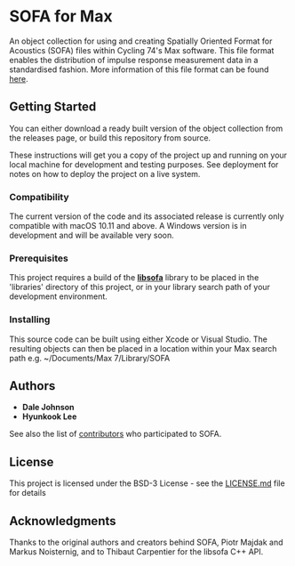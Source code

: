 # SOFA for Max

An object collection for using and creating Spatially Oriented Format for Acoustics (SOFA) files within Cycling 74's Max software. This file format enables the distribution of impulse response measurement data in a standardised fashion. More information of this file format can be found [here](https://www.sofaconventions.org/mediawiki/index.php/SOFA_(Spatially_Oriented_Format_for_Acoustics)).

## Getting Started

You can either download a ready built version of the object collection from the releases page, or build this repository from source.

These instructions will get you a copy of the project up and running on your local machine for development and testing purposes. See deployment for notes on how to deploy the project on a live system.

### Compatibility

The current version of the code and its associated release is currently only compatible with macOS 10.11 and above. A Windows version is in development and will be available very soon.

### Prerequisites

This project requires a build of the **[libsofa](https://github.com/sofacoustics/API_Cpp)** library to be placed in the 'libraries' directory of this project, or in your library search path of your development environment.

### Installing

This source code can be built using either Xcode or Visual Studio. The resulting objects can then be placed in a location within your Max search path e.g. ~/Documents/Max 7/Library/SOFA

## Authors

* **Dale Johnson**
* **Hyunkook Lee**

See also the list of [contributors](https://www.sofaconventions.org/mediawiki/index.php/People_behind_SOFA) who participated to SOFA.

## License

This project is licensed under the BSD-3 License - see the [LICENSE.md](LICENSE.md) file for details

## Acknowledgments

Thanks to the original authors and creators behind SOFA, Piotr Majdak and Markus Noisternig, and to Thibaut Carpentier for the libsofa C++ API.
